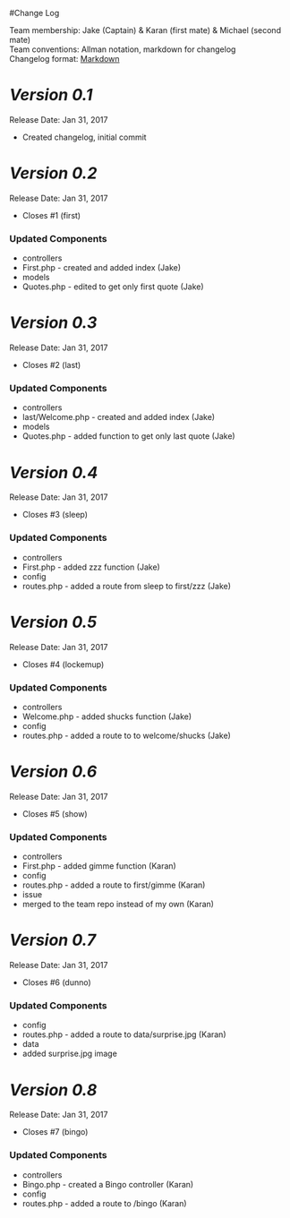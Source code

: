 #Change Log

Team membership:  Jake (Captain) & Karan (first mate) & Michael (second mate)  
Team conventions: Allman notation, markdown for changelog  
Changelog format: [Markdown](https://github.com/adam-p/markdown-here/wiki/Markdown-Cheatsheet) 

# *Version 0.1*
Release Date: Jan 31, 2017

- Created changelog, initial commit



# *Version 0.2*
Release Date: Jan 31, 2017

- Closes #1 (first)

### Updated Components 
- controllers 
 - First.php - created and added index (Jake)
- models
 - Quotes.php - edited to get only first quote (Jake)



# *Version 0.3*
Release Date: Jan 31, 2017

- Closes #2 (last)

### Updated Components 
- controllers 
 - last/Welcome.php - created and added index (Jake)
- models
 - Quotes.php - added function to get only last quote (Jake)
 


# *Version 0.4*
Release Date: Jan 31, 2017

- Closes #3 (sleep)

### Updated Components 
- controllers 
 - First.php - added zzz function (Jake)
- config
 - routes.php - added a route from sleep to first/zzz (Jake)



# *Version 0.5*
Release Date: Jan 31, 2017

- Closes #4 (lockemup)

### Updated Components 
- controllers 
 - Welcome.php - added shucks function (Jake)
- config
 - routes.php - added a route to to welcome/shucks (Jake)



# *Version 0.6*
Release Date: Jan 31, 2017

- Closes #5 (show)

### Updated Components 
- controllers 
 - First.php - added gimme function (Karan)
- config
 - routes.php - added a route to first/gimme (Karan)
- issue
 - merged to the team repo instead of my own (Karan)



# *Version 0.7*
Release Date: Jan 31, 2017

- Closes #6 (dunno)

### Updated Components 
- config
 - routes.php - added a route to data/surprise.jpg (Karan)
- data
 - added surprise.jpg image



# *Version 0.8*
Release Date: Jan 31, 2017

- Closes #7 (bingo)

### Updated Components 
- controllers 
 - Bingo.php - created a Bingo controller (Karan)
- config
 - routes.php - added a route to /bingo (Karan)
